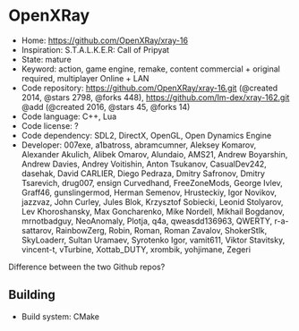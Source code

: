 # OpenXRay

- Home: https://github.com/OpenXRay/xray-16
- Inspiration: S.T.A.L.K.E.R: Call of Pripyat
- State: mature
- Keyword: action, game engine, remake, content commercial + original required, multiplayer Online + LAN
- Code repository: https://github.com/OpenXRay/xray-16.git (@created 2014, @stars 2798, @forks 448), https://github.com/Im-dex/xray-162.git @add (@created 2016, @stars 45, @forks 14)
- Code language: C++, Lua
- Code license: ?
- Code dependency: SDL2, DirectX, OpenGL, Open Dynamics Engine
- Developer: 007exe, a1batross, abramcumner, Aleksey Komarov, Alexander Akulich, Alibek Omarov, Alundaio, AMS21, Andrew Boyarshin, Andrew Davies, Andrey Voitishin, Anton Tsukanov, CasualDev242, dasehak, David CARLIER, Diego Pedraza, Dmitry Safronov, Dmitry Tsarevich, drug007, ensign Curvedhand, FreeZoneMods, George Ivlev, Graff46, gunslingermod, Herman Semenov, Hrusteckiy, Igor Novikov, jazzvaz, John Curley, Jules Blok, Krzysztof Sobiecki, Leonid Stolyarov, Lev Khoroshansky, Max Goncharenko, Mike Nordell, Mikhail Bogdanov, mrnotbadguy, NeoAnomaly, Plotja, q4a, qweasdd136963, QWERTY, r-a-sattarov, RainbowZerg, Robin, Roman, Roman Zavalov, ShokerStlk, SkyLoaderr, Sultan Uramaev, Syrotenko Igor, vamit611, Viktor Stavitsky, vincent-t, vTurbine, Xottab_DUTY, xrombik, yohjimane, Zegeri

Difference between the two Github repos?

## Building

- Build system: CMake
